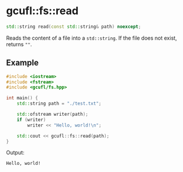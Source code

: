 # gcufl::fs::read
```cpp
std::string read(const std::string& path) noexcept;
```
Reads the content of a file into a `std::string`.
If the file does not exist, returns `""`.
## Example
```cpp
#include <iostream>
#include <fstream>
#include <gcufl/fs.hpp>

int main() {
	std::string path = "./test.txt";

	std::ofstream writer(path);
	if (writer)
		writer << "Hello, world!\n";

	std::cout << gcufl::fs::read(path);
}
```
Output:
```
Hello, world!
```
